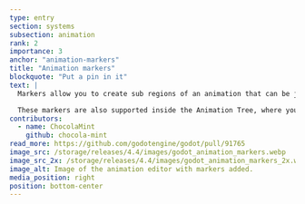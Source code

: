 ```yaml
---
type: entry
section: systems
subsection: animation
rank: 2
importance: 3
anchor: "animation-markers"
title: "Animation markers"
blockquote: "Put a pin in it"
text: |
  Markers allow you to create sub regions of an animation that can be jumped to or looped without playing the entire animation.

  These markers are also supported inside the Animation Tree, where you can easily select animation markers for looping or to begin playback.
contributors:
  - name: ChocolaMint
    github: chocola-mint
read_more: https://github.com/godotengine/godot/pull/91765
image_src: /storage/releases/4.4/images/godot_animation_markers.webp
image_src_2x: /storage/releases/4.4/images/godot_animation_markers_2x.webp
image_alt: Image of the animation editor with markers added.
media_position: right
position: bottom-center
---
```

